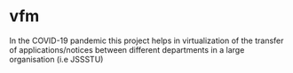 # vfm 
In the COVID-19 pandemic this project helps in virtualization of the transfer of applications/notices between different departments in a large organisation (i.e JSSSTU)
